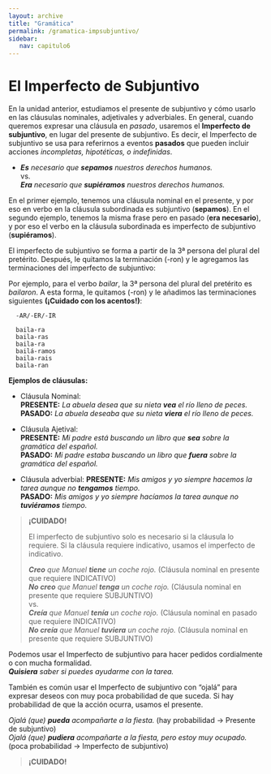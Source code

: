 ```yaml
---
layout: archive
title: "Gramática"
permalink: /gramatica-impsubjuntivo/
sidebar:
   nav: capitulo6
---
```


# El Imperfecto de Subjuntivo

En la unidad anterior, estudiamos el presente de subjuntivo y cómo usarlo en las cláusulas nominales, adjetivales y adverbiales. En general, cuando queremos expresar una cláusula en _pasado_, usaremos el **Imperfecto de subjuntivo**, en lugar del presente de subjuntivo. Es decir, el Imperfecto de subjuntivo se usa para referirnos a eventos **pasados** que pueden incluir acciones _incompletas, hipotéticas, o indefinidas_.

  - _**Es** necesario que **sepamos** nuestros derechos humanos._  
    vs.  
    _**Era** necesario que **supiéramos** nuestros derechos humanos._  


En el primer ejemplo, tenemos una cláusula nominal en el presente, y por eso en verbo en la cláusula subordinada es subjuntivo (**sepamos**). En el segundo ejemplo, tenemos la misma frase pero en pasado (**era necesario**), y por eso el verbo en la cláusula subordinada es imperfecto de subjuntivo (**supiéramos**).

El imperfecto de subjuntivo se forma a partir de la 3ª persona del plural del pretérito. Después, le quitamos la terminación (-ron) y le agregamos las terminaciones del imperfecto de subjuntivo:

Por ejemplo, para el verbo _bailar_, la 3ª persona del plural del pretérito es _bailaron_. A esta forma, le quitamos (-ron) y le añadimos las terminaciones siguientes **(¡Cuidado con los acentos!)**:

      -AR/-ER/-IR

      baila-ra
      baila-ras
      baila-ra
      bailá-ramos
      baila-rais
      baila-ran

**Ejemplos de cláusulas:**
- Cláusula Nominal:     
   **PRESENTE:** _La abuela desea que su nieta **vea** el río lleno de peces._    
   **PASADO:** _La abuela deseaba que su nieta **viera** el río lleno de peces._    
   
- Cláusula Ajetival:     
   **PRESENTE:** _Mi padre está buscando un libro que **sea** sobre la gramática del español._  
   **PASADO:** _Mi padre estaba buscando un libro que **fuera** sobre la gramática del español._    
   
- Cláusula adverbial:
   **PRESENTE:** _Mis amigos y yo siempre hacemos la tarea aunque no **tengamos** tiempo._    
   **PASADO:** _Mis amigos y yo siempre hacíamos la tarea aunque no **tuviéramos** tiempo._     
  
    
     
> **¡CUIDADO!**  
>  
> El imperfecto de subjuntivo solo es necesario si la cláusula lo requiere. Si la cláusula requiere indicativo, usamos el imperfecto de indicativo.   
>
> _**Creo** que Manuel **tiene** un coche rojo._ (Cláusula nominal en presente que requiere INDICATIVO)   
> _**No creo** que Manuel **tenga** un coche rojo._ (Cláusula nominal en presente que requiere SUBJUNTIVO)   
> vs.   
> _**Creía** que Manuel **tenía** un coche rojo._ (Cláusula nominal en pasado que requiere INDICATIVO)    
> _**No creía** que Manuel **tuviera** un coche rojo._ (Cláusula nominal en presente que requiere SUBJUNTIVO)    



Podemos usar el Imperfecto de subjuntivo para hacer pedidos cordialmente o con mucha formalidad.   
   _**Quisiera** saber si puedes ayudarme con la tarea._    


También es común usar el Imperfecto de subjuntivo con “ojalá” para expresar deseos con muy poca probabilidad de que suceda. Si hay probabilidad de que la acción ocurra, usamos el presente. 

   _Ojalá (que) **pueda** acompañarte a la fiesta._ (hay probabilidad -> Presente de subjuntivo)     
   _Ojalá (que) **pudiera** acompañarte a la fiesta, pero estoy muy ocupado._ (poca probabilidad -> Imperfecto de subjuntivo)     
    
    
> **¡CUIDADO!**  
>      
